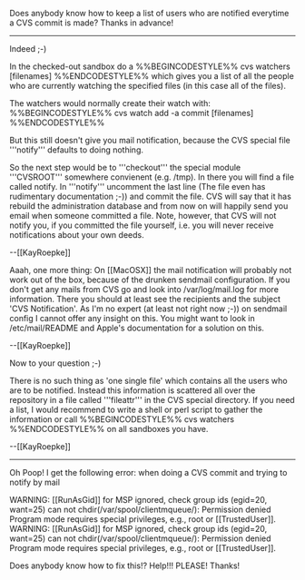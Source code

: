 Does anybody know how to keep a list of users who are notified everytime a CVS commit is made?  Thanks in advance!

----

Indeed ;-)

In the checked-out sandbox do a 
%%BEGINCODESTYLE%%
cvs watchers [filenames]
%%ENDCODESTYLE%%
which gives you a list of all the people who are currently watching the specified files (in this case all of the files).

The watchers would normally create their watch with:
%%BEGINCODESTYLE%%
cvs watch add -a commit [filenames]
%%ENDCODESTYLE%%

But this still doesn't give you mail notification, because the CVS special file '''notify''' defaults to doing nothing.

So the next step would be to '''checkout''' the special module '''CVSROOT''' somewhere convienent (e.g. /tmp). In there you will find a file called notify.
In '''notify''' uncomment the last line (The file even has rudimentary documentation ;-)) and commit the file.
CVS will say that it has rebuild the administration database and from now on will happily send you email when someone committed a file.
Note, however, that CVS will not notify you, if you committed the file yourself, i.e. you will never receive notifications about your own deeds.

--[[KayRoepke]]


Aaah, one more thing: On [[MacOSX]] the mail notification will probably not work out of the box, because of the drunken sendmail configuration. If you don't get any mails from CVS go and look into /var/log/mail.log for more information. There you should at least see the recipients and the subject 'CVS Notification'.
As I'm no expert (at least not right now ;-)) on sendmail config I cannot offer any insight on this.
You might want to look in /etc/mail/README and Apple's documentation for a solution on this.

--[[KayRoepke]]

Now to your question ;-)

There is no such thing as 'one single file' which contains all the users who are to be notified.
Instead this information is scattered all over the repository in a file called '''fileattr''' in the CVS special directory. If you need a list, I would recommend to write a shell or perl script to gather the information or call
%%BEGINCODESTYLE%%
cvs watchers
%%ENDCODESTYLE%%
on all sandboxes you have.

--[[KayRoepke]]

----

Oh Poop!  I get the following error: when doing a CVS commit and trying to notify by mail

WARNING: [[RunAsGid]] for MSP ignored, check group ids (egid=20, want=25)
can not chdir(/var/spool/clientmqueue/): Permission denied
Program mode requires special privileges, e.g., root or [[TrustedUser]].
WARNING: [[RunAsGid]] for MSP ignored, check group ids (egid=20, want=25)
can not chdir(/var/spool/clientmqueue/): Permission denied
Program mode requires special privileges, e.g., root or [[TrustedUser]].

Does anybody know how to fix this!?  Help!!!  PLEASE! Thanks!